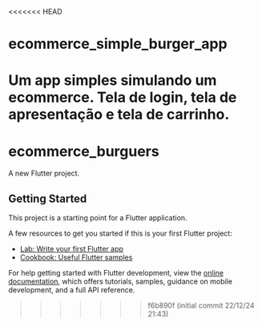 <<<<<<< HEAD
# ecommerce_simple_burger_app
Um app simples simulando um ecommerce. Tela de login, tela de apresentação e tela de carrinho.
=======
# ecommerce_burguers

A new Flutter project.

## Getting Started

This project is a starting point for a Flutter application.

A few resources to get you started if this is your first Flutter project:

- [Lab: Write your first Flutter app](https://docs.flutter.dev/get-started/codelab)
- [Cookbook: Useful Flutter samples](https://docs.flutter.dev/cookbook)

For help getting started with Flutter development, view the
[online documentation](https://docs.flutter.dev/), which offers tutorials,
samples, guidance on mobile development, and a full API reference.
>>>>>>> f6b890f (initial commit 22/12/24 21:43)
